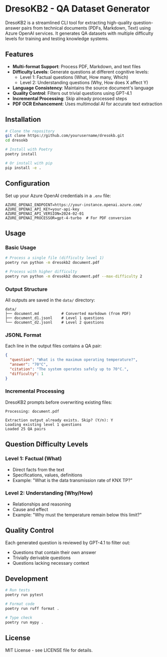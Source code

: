 # DresoKB2 - QA Dataset Generator

DresoKB2 is a streamlined CLI tool for extracting high-quality question-answer pairs from technical documents (PDFs, Markdown, Text) using Azure OpenAI services. It generates QA datasets with multiple difficulty levels for training and testing knowledge systems.

## Features

- **Multi-format Support**: Process PDF, Markdown, and text files
- **Difficulty Levels**: Generate questions at different cognitive levels:
  - Level 1: Factual questions (What, How many, Which)
  - Level 2: Understanding questions (Why, How does X affect Y)
- **Language Consistency**: Maintains the source document's language
- **Quality Control**: Filters out trivial questions using GPT-4.1
- **Incremental Processing**: Skip already processed steps
- **PDF OCR Enhancement**: Uses multimodal AI for accurate text extraction

## Installation

```bash
# Clone the repository
git clone https://github.com/yourusername/dresokb.git
cd dresokb

# Install with Poetry
poetry install

# Or install with pip
pip install -e .
```

## Configuration

Set up your Azure OpenAI credentials in a `.env` file:

```env
AZURE_OPENAI_ENDPOINT=https://your-instance.openai.azure.com/
AZURE_OPENAI_API_KEY=your-api-key
AZURE_OPENAI_API_VERSION=2024-02-01
AZURE_OPENAI_PROCESSOR=gpt-4-turbo  # For PDF conversion
```

## Usage

### Basic Usage

```bash
# Process a single file (difficulty level 1)
poetry run python -m dresokb2 document.pdf

# Process with higher difficulty
poetry run python -m dresokb2 document.pdf --max-difficulty 2
```

### Output Structure

All outputs are saved in the `data/` directory:

```
data/
├── document.md          # Converted markdown (from PDF)
├── document_d1.jsonl    # Level 1 questions
└── document_d2.jsonl    # Level 2 questions
```

### JSONL Format

Each line in the output files contains a QA pair:

```json
{
  "question": "What is the maximum operating temperature?",
  "answer": "70°C",
  "citation": "The system operates safely up to 70°C.",
  "difficulty": 1
}
```

### Incremental Processing

DresoKB2 prompts before overwriting existing files:

```
Processing: document.pdf

Extraction output already exists. Skip? (Y/n): Y
Loading existing level 1 questions
Loaded 25 QA pairs
```

## Question Difficulty Levels

### Level 1: Factual (What)
- Direct facts from the text
- Specifications, values, definitions
- Example: "What is the data transmission rate of KNX TP?"

### Level 2: Understanding (Why/How)
- Relationships and reasoning
- Cause and effect
- Example: "Why must the temperature remain below this limit?"

## Quality Control

Each generated question is reviewed by GPT-4.1 to filter out:
- Questions that contain their own answer
- Trivially derivable questions
- Questions lacking necessary context

## Development

```bash
# Run tests
poetry run pytest

# Format code
poetry run ruff format .

# Type check
poetry run mypy .
```

## License

MIT License - see LICENSE file for details.